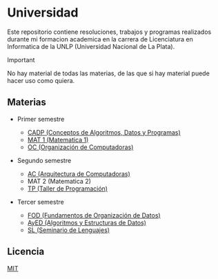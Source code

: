 # Universidad

Este repositorio contiene resoluciones, trabajos y programas realizados durante mi formacion academica en la carrera de Licenciatura en Informatica de la UNLP (Universidad Nacional de La Plata).

> [!IMPORTANT]
> No hay material de todas las materias, de las que si hay material puede hacer uso como quiera.

## Materias

- Primer semestre
  - [CADP (Conceptos de Algoritmos, Datos y Programas)](./01_semestre/cadp)
  - [MAT 1 (Matematica 1)](./01_semestre/mat_1)
  - [OC (Organización de Computadoras)](./01_semestre/oc)

- Segundo semestre
  - [AC (Arquitectura de Computadoras)](./02_semestre/ac)
  - MAT 2 (Matematica 2)
  - [TP (Taller de Programación)](./02_semestre/tp)

- Tercer semestre
  - [FOD (Fundamentos de Organización de Datos)](./03_semestre/fod)
  - [AyED (Algoritmos y Estructuras de Datos)](./03_semestre/ayed)
  - [SL (Seminario de Lenguajes)](./03_semestre/sl)

## Licencia

[MIT](./LICENSE)
